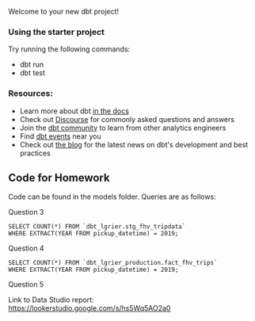 Welcome to your new dbt project!

### Using the starter project

Try running the following commands:
- dbt run
- dbt test


### Resources:
- Learn more about dbt [in the docs](https://docs.getdbt.com/docs/introduction)
- Check out [Discourse](https://discourse.getdbt.com/) for commonly asked questions and answers
- Join the [dbt community](http://community.getbdt.com/) to learn from other analytics engineers
- Find [dbt events](https://events.getdbt.com) near you
- Check out [the blog](https://blog.getdbt.com/) for the latest news on dbt's development and best practices


## Code for Homework

Code can be found in the models folder. Queries are as follows:

Question 3
```
SELECT COUNT(*) FROM `dbt_lgrier.stg_fhv_tripdata`
WHERE EXTRACT(YEAR FROM pickup_datetime) = 2019;
```


Question 4

```
SELECT COUNT(*) FROM `dbt_lgrier_production.fact_fhv_trips`
WHERE EXTRACT(YEAR FROM pickup_datetime) = 2019;
```
Question 5

Link to Data Studio report: https://lookerstudio.google.com/s/hs5Wq5AO2a0

